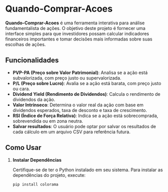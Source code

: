# Quando-Comprar-Acoes

**Quando-Comprar-Acoes** é uma ferramenta interativa para análise fundamentalista de ações. O objetivo deste projeto é fornecer uma interface simples para que investidores possam calcular indicadores financeiros importantes e tomar decisões mais informadas sobre suas escolhas de ações.

## Funcionalidades

- **PVP-PA (Preço sobre Valor Patrimonial)**: Analisa se a ação está subvalorizada, com preço justo ou supervalorizada.
- **P/L (Preço sobre Lucro)**: Avalia se a ação está barata, com preço justo ou cara.
- **Dividend Yield (Rendimento de Dividendos)**: Calcula o rendimento de dividendos da ação.
- **Valor Intrínseco**: Determina o valor real da ação com base em dividendos esperados, taxa de desconto e taxa de crescimento.
- **RSI (Índice de Força Relativa)**: Indica se a ação está sobrecomprada, sobrevendida ou em zona neutra.
- **Salvar resultados**: O usuário pode optar por salvar os resultados de cada cálculo em um arquivo CSV para referência futura.

## Como Usar

1. **Instalar Dependências**

   Certifique-se de ter o Python instalado em seu sistema. Para instalar as dependências do projeto, execute:

   ```bash
   pip install colorama
